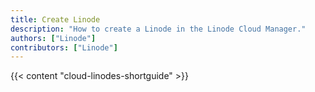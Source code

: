 ```yaml
---
title: Create Linode
description: "How to create a Linode in the Linode Cloud Manager."
authors: ["Linode"]
contributors: ["Linode"]
---
```


{{< content "cloud-linodes-shortguide" >}}
